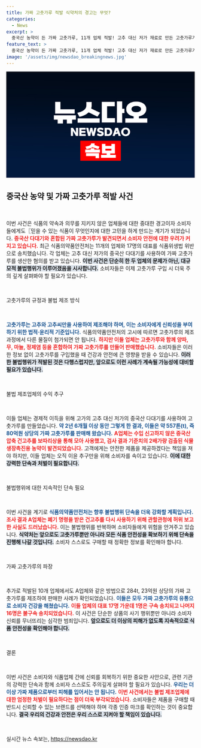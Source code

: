 ```yaml
---
title: 가짜 고춧가루 적발 식약처의 경고는 무엇?
categories:
  - News
excerpt: >
  중국산 농약이 든 가짜 고춧가루, 11개 업체 적발! 고추 대신 저가 재료로 만든 고춧가루가 80억원 어치 팔려… 검찰 송치된 대표들, 그 배후는 무엇일까?
feature_text: >
  중국산 농약이 든 가짜 고춧가루, 11개 업체 적발! 고추 대신 저가 재료로 만든 고춧가루가 80억원 어치 팔려… 검찰 송치된 대표들, 그 배후는 무엇일까?
image: '/assets/img/newsdao_breakingnews.jpg'
---
```


<p><img src="/assets/img/newsdao_breakingnews.jpg" alt="cryptoinkorea 속보" /></p>

<h2 data-ke-size="size26">중국산 농약 및 가짜 고춧가루 적발 사건</h2>

<p data-ke-size="size16">&nbsp;</p>

<p>이번 사건은 식품의 약속과 의무를 지키지 않은 업체들에 대한 중대한 경고이자 소비자들에게도〖믿을 수 있는 식품이 무엇인지에 대한 고민을 하게 만드는 계기가 되었습니다. <b><span style="color: #ee2323;">중국산 다대기와 혼합된 가짜 고춧가루가 발견되면서 소비자 안전에 대한 우려가 커지고 있습니다.</span></b> 최근 식품의약품안전처는 11개의 업체와 17명의 대표를 식품위생법 위반으로 송치했습니다. 각 업체는 고추 대신 저가의 중국산 다대기를 사용하여 가짜 고춧가루를 생산한 혐의를 받고 있습니다. <b><span style="background-color: #21538527;">이번 사건은 단순히 한 두 업체의 문제가 아닌, 대규모적 불법행위가 이루어졌음을 시사합니다.</span></b> 소비자들은 이제 고춧가루 구입 시 더욱 주의 깊게 살펴봐야 할 필요가 있습니다. </p>

<p data-ke-size="size16">&nbsp;</p>

<p>고춧가루의 규정과 불법 제조 방식</p>

<p data-ke-size="size16">&nbsp;</p>

<p><b><span style="color: #1a5490;">고춧가루는 고추와 고추씨만을 사용하여 제조해야 하며, 이는 소비자에게 신뢰성을 부여하기 위한 법적·윤리적 기준입니다.</span></b> 식품의약품안전처의 고시에 따르면 고춧가루의 제조 과정에서 다른 물질이 첨가되면 안 됩니다. <b><span style="color: #ee2323;">하지만 이들 업체는 고춧가루와 함께 양파, 무, 마늘, 정제염 등을 혼합하여 가짜 고춧가루를 만들어 판매했습니다.</span></b> 소비자들은 이러한 정보 없이 고춧가루를 구입했을 때 건강과 안전에 큰 영향을 받을 수 있습니다. <b><span style="background-color: #21538527;">이러한 불법행위가 적발된 것은 다행스럽지만, 앞으로도 이런 사례가 계속될 가능성에 대비할 필요가 있습니다.</span></b></p>

<p data-ke-size="size16">&nbsp;</p>

<p>불법 제조업체의 수익 추구</p>

<p data-ke-size="size16">&nbsp;</p>

<p>이들 업체는 경제적 이득을 위해 고가의 고추 대신 저가의 중국산 다대기를 사용하여 고춧가루를 만들었습니다. <b><span style="color: #1a5490;">약 2년 6개월 이상 동안 그렇게 한 결과, 이들은 약 557톤(t), 즉 80억원 상당의 가짜 고춧가루를 판매해 왔습니다.</span></b> <b><span style="color: #ee2323;">A업체는 수입 신고하지 않은 중국산 압축 건고추를 보따리상을 통해 모아 사용했고, 검사 결과 기준치의 2배가량 검출된 식물생장촉진용 농약이 발견되었습니다.</span></b> 고객에게는 안전한 제품을 제공하겠다는 책임을 져야 하지만, 이들 업체는 오직 이윤 추구만을 위해 소비자를 속이고 있습니다. <b><span style="background-color: #21538527;">이에 대한 강력한 단속과 처벌이 필요합니다.</span></b></p>

<p data-ke-size="size16">&nbsp;</p>

<p>불법행위에 대한 지속적인 단속 필요</p>

<p data-ke-size="size16">&nbsp;</p>

<p>이번 사건을 계기로 <b><span style="color: #1a5490;">식품의약품안전처는 향후 불법행위 단속을 더욱 강화할 계획입니다.</span></b> <b><span style="color: #ee2323;">조사 결과 A업체는 폐기 명령을 받은 건고추를 다시 사용하기 위해 관할관청에 허위 보고한 사실도 드러났습니다.</span></b> 이는 불법행위를 반복하며 소비자들에게 위험을 안겨주고 있습니다. <b><span style="background-color: #21538527;">식약처는 앞으로도 고춧가루뿐만 아니라 모든 식품 안전성을 확보하기 위해 단속을 진행해 나갈 것입니다.</span></b> 소비자 스스로도 구매할 때 정확한 정보를 확인해야 합니다. </p>

<p data-ke-size="size16">&nbsp;</p>

<p>가짜 고춧가루의 파장</p>

<p data-ke-size="size16">&nbsp;</p>

<p>추가로 적발된 10개 업체에서도 A업체와 같은 방법으로 284t, 23억원 상당의 가짜 고춧가루를 제조하여 판매한 사례가 확인되었습니다. <b><span style="color: #1a5490;">이들은 모두 가짜 고춧가루의 유통으로 소비자 건강을 해쳤습니다.</span></b> <b><span style="color: #ee2323;">이들 업체의 대표 17명 가운데 1명은 구속 송치되고 나머지 16명은 불구속 송치되었습니다.</span></b> 이 사건은 단순한 상품의 사기 행위뿐만 아니라 소비자 신뢰를 무너뜨리는 심각한 범죄입니다. <b><span style="background-color: #21538527;">앞으로도 더 이상의 피해가 없도록 지속적으로 식품 안전성을 확인해야 합니다.</span></b></p>

<p data-ke-size="size16">&nbsp;</p>

<p>결론</p>

<p data-ke-size="size16">&nbsp;</p>

<p>이번 사건은 소비자와 식품업체 간에 신뢰를 회복하기 위한 중요한 사안으로, 관련 기관의 강력한 단속과 함께 소비자 스스로도 주의깊게 살펴야 할 필요가 있습니다. <b><span style="color: #1a5490;">우리는 더 이상 가짜 제품으로부터 피해를 입어서는 안 됩니다.</span></b> <b><span style="color: #ee2323;">이번 사건에서는 불법 제조업체에 대한 엄정한 처벌이 필요하다는 점이 더욱 부각되었습니다.</span></b> 소비자들은 제품을 구매할 때 반드시 신뢰할 수 있는 브랜드를 선택해야 하며 각종 인증 마크를 확인하는 것이 중요합니다. <b><span style="background-color: #21538527;">결국 우리의 건강과 안전은 우리 스스로 지켜야 할 책임이 있습니다.</span></b> </p>

<p data-ke-size="size16">&nbsp;</p>
실시간 뉴스 속보는, <a href="https://newsdao.kr" rel="dofollow">https://newsdao.kr</a>


